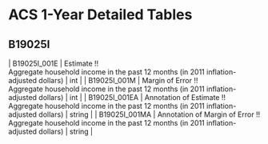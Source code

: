 # ACS 1-Year Detailed Tables

## B19025I

| B19025I_001E | Estimate !!<br>Aggregate household income in the past 12 months (in 2011 inflation-adjusted dollars) | int |
| B19025I_001M | Margin of Error !!<br>Aggregate household income in the past 12 months (in 2011 inflation-adjusted dollars) | int |
| B19025I_001EA | Annotation of Estimate !!<br>Aggregate household income in the past 12 months (in 2011 inflation-adjusted dollars) | string |
| B19025I_001MA | Annotation of Margin of Error !!<br>Aggregate household income in the past 12 months (in 2011 inflation-adjusted dollars) | string |

